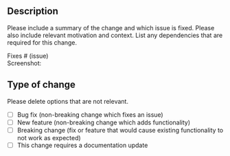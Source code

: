 ## Description

Please include a summary of the change and which issue is fixed. Please also include relevant motivation and context. List any dependencies that are required for this change.

Fixes # (issue)</br>
Screenshot:

## Type of change

Please delete options that are not relevant.

- [ ] Bug fix (non-breaking change which fixes an issue)
- [ ] New feature (non-breaking change which adds functionality)
- [ ] Breaking change (fix or feature that would cause existing functionality to not work as expected)
- [ ] This change requires a documentation update

